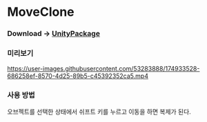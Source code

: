 # MoveClone

### Download -> [UnityPackage](https://github.com/NK-Studio/MoveClone/releases) 

### 미리보기
https://user-images.githubusercontent.com/53283888/174933528-686258ef-8570-4d25-89b5-c45392352ca5.mp4

### 사용 방법
오브젝트를 선택한 상태에서 쉬프트 키를 누르고 이동을 하면 복제가 된다.
